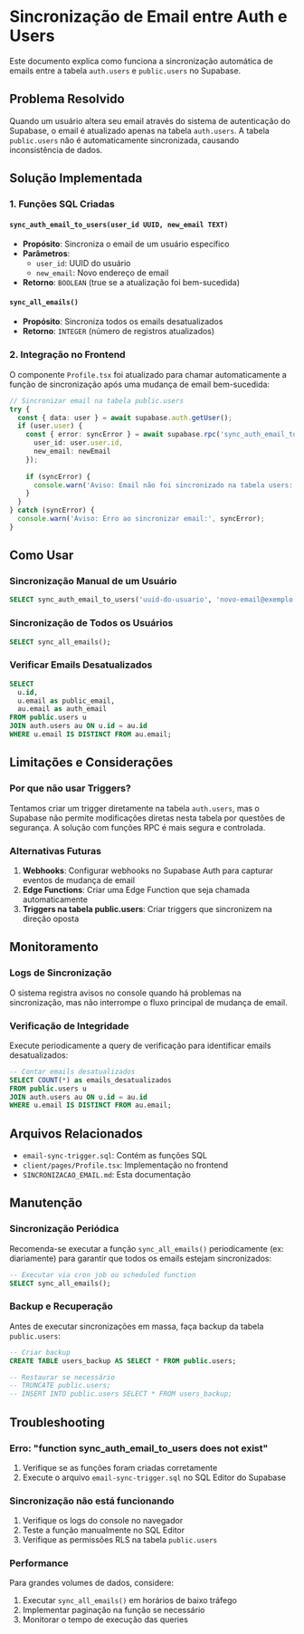 # Sincronização de Email entre Auth e Users

Este documento explica como funciona a sincronização automática de emails entre a tabela `auth.users` e `public.users` no Supabase.

## Problema Resolvido

Quando um usuário altera seu email através do sistema de autenticação do Supabase, o email é atualizado apenas na tabela `auth.users`. A tabela `public.users` não é automaticamente sincronizada, causando inconsistência de dados.

## Solução Implementada

### 1. Funções SQL Criadas

#### `sync_auth_email_to_users(user_id UUID, new_email TEXT)`
- **Propósito**: Sincroniza o email de um usuário específico
- **Parâmetros**:
  - `user_id`: UUID do usuário
  - `new_email`: Novo endereço de email
- **Retorno**: `BOOLEAN` (true se a atualização foi bem-sucedida)

#### `sync_all_emails()`
- **Propósito**: Sincroniza todos os emails desatualizados
- **Retorno**: `INTEGER` (número de registros atualizados)

### 2. Integração no Frontend

O componente `Profile.tsx` foi atualizado para chamar automaticamente a função de sincronização após uma mudança de email bem-sucedida:

```typescript
// Sincronizar email na tabela public.users
try {
  const { data: user } = await supabase.auth.getUser();
  if (user.user) {
    const { error: syncError } = await supabase.rpc('sync_auth_email_to_users', {
      user_id: user.user.id,
      new_email: newEmail
    });
    
    if (syncError) {
      console.warn('Aviso: Email não foi sincronizado na tabela users:', syncError);
    }
  }
} catch (syncError) {
  console.warn('Aviso: Erro ao sincronizar email:', syncError);
}
```

## Como Usar

### Sincronização Manual de um Usuário

```sql
SELECT sync_auth_email_to_users('uuid-do-usuario', 'novo-email@exemplo.com');
```

### Sincronização de Todos os Usuários

```sql
SELECT sync_all_emails();
```

### Verificar Emails Desatualizados

```sql
SELECT 
  u.id,
  u.email as public_email,
  au.email as auth_email
FROM public.users u
JOIN auth.users au ON u.id = au.id
WHERE u.email IS DISTINCT FROM au.email;
```

## Limitações e Considerações

### Por que não usar Triggers?

Tentamos criar um trigger diretamente na tabela `auth.users`, mas o Supabase não permite modificações diretas nesta tabela por questões de segurança. A solução com funções RPC é mais segura e controlada.

### Alternativas Futuras

1. **Webhooks**: Configurar webhooks no Supabase Auth para capturar eventos de mudança de email
2. **Edge Functions**: Criar uma Edge Function que seja chamada automaticamente
3. **Triggers na tabela public.users**: Criar triggers que sincronizem na direção oposta

## Monitoramento

### Logs de Sincronização

O sistema registra avisos no console quando há problemas na sincronização, mas não interrompe o fluxo principal de mudança de email.

### Verificação de Integridade

Execute periodicamente a query de verificação para identificar emails desatualizados:

```sql
-- Contar emails desatualizados
SELECT COUNT(*) as emails_desatualizados
FROM public.users u
JOIN auth.users au ON u.id = au.id
WHERE u.email IS DISTINCT FROM au.email;
```

## Arquivos Relacionados

- `email-sync-trigger.sql`: Contém as funções SQL
- `client/pages/Profile.tsx`: Implementação no frontend
- `SINCRONIZACAO_EMAIL.md`: Esta documentação

## Manutenção

### Sincronização Periódica

Recomenda-se executar a função `sync_all_emails()` periodicamente (ex: diariamente) para garantir que todos os emails estejam sincronizados:

```sql
-- Executar via cron job ou scheduled function
SELECT sync_all_emails();
```

### Backup e Recuperação

Antes de executar sincronizações em massa, faça backup da tabela `public.users`:

```sql
-- Criar backup
CREATE TABLE users_backup AS SELECT * FROM public.users;

-- Restaurar se necessário
-- TRUNCATE public.users;
-- INSERT INTO public.users SELECT * FROM users_backup;
```

## Troubleshooting

### Erro: "function sync_auth_email_to_users does not exist"

1. Verifique se as funções foram criadas corretamente
2. Execute o arquivo `email-sync-trigger.sql` no SQL Editor do Supabase

### Sincronização não está funcionando

1. Verifique os logs do console no navegador
2. Teste a função manualmente no SQL Editor
3. Verifique as permissões RLS na tabela `public.users`

### Performance

Para grandes volumes de dados, considere:

1. Executar `sync_all_emails()` em horários de baixo tráfego
2. Implementar paginação na função se necessário
3. Monitorar o tempo de execução das queries